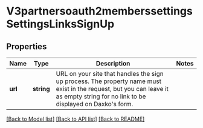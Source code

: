 # V3partnersoauth2memberssettingsSettingsLinksSignUp

## Properties
Name | Type | Description | Notes
------------ | ------------- | ------------- | -------------
**url** | **string** | URL on your site that handles the sign up process.  The property name must exist in the request, but you can leave it as empty string for no link to be displayed on Daxko&#39;s form. | 

[[Back to Model list]](../README.md#documentation-for-models) [[Back to API list]](../README.md#documentation-for-api-endpoints) [[Back to README]](../README.md)


